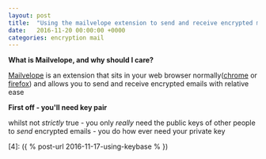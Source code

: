 ```yaml
---
layout: post
title:  "Using the mailvelope extension to send and receive encrypted mail"
date:   2016-11-20 00:00:00 +0000
categories: encryption mail
---
```


__What is Mailvelope, and why should I care?__

[Mailvelope][3] is an extension that sits in your web browser normally([chrome][1] or [firefox][2])
and allows you to send and receive encrypted emails with relative ease

__First off - you'll need key pair__

whilst not _strictly_ true - you only _really_ need the public keys of other people to _send_ encrypted emails - you do how ever need your private key





   [1]: https://google.com/chrome "chrome"
   [2]: https://www.mozilla.org/en-GB/firefox/new/ "Firefox download page"
   [3]: https://www.mailvelope.com "mailvelope"
   [4]: ({ % post-url 2016-11-17-using-keybase % })
